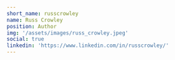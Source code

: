 ```yaml
---
short_name: russcrowley
name: Russ Crowley
position: Author
img: '/assets/images/russ_crowley.jpeg'
social: true
linkedin: 'https://www.linkedin.com/in/russcrowley/'
---
```

